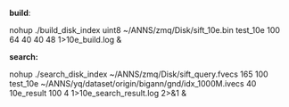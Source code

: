 **build**:

nohup ./build_disk_index uint8 ~/ANNS/zmq/Disk/sift_10e.bin test_10e 100 64 40 40 48 1>10e_build.log & 



**search:**

nohup ./search_disk_index ~/ANNS/zmq/Disk/sift_query.fvecs 165 100 test_10e ~/ANNS/yq/dataset/origin/bigann/gnd/idx_1000M.ivecs 40 10e_result 100 4 1>10e_search_result.log  2>&1 &



